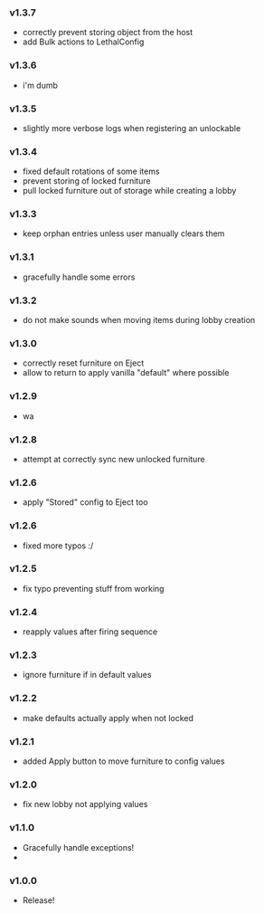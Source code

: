 ### v1.3.7
- correctly prevent storing object from the host
- add Bulk actions to LethalConfig

### v1.3.6
- i'm dumb

### v1.3.5
- slightly more verbose logs when registering an unlockable

### v1.3.4
- fixed default rotations of some items
- prevent storing of locked furniture
- pull locked furniture out of storage while creating a lobby

### v1.3.3
- keep orphan entries unless user manually clears them

### v1.3.1
- gracefully handle some errors

### v1.3.2
- do not make sounds when moving items during lobby creation

### v1.3.0
- correctly reset furniture on Eject
- allow to return to apply vanilla "default" where possible

### v1.2.9
- wa

### v1.2.8
- attempt at correctly sync new unlocked furniture

### v1.2.6
- apply "Stored" config to Eject too

### v1.2.6
- fixed more typos :/

### v1.2.5
- fix typo preventing stuff from working

### v1.2.4
- reapply values after firing sequence

### v1.2.3
- ignore furniture if in default values

### v1.2.2
- make defaults actually apply when not locked

### v1.2.1
- added Apply button to move furniture to config values

### v1.2.0
- fix new lobby not applying values

### v1.1.0
- Gracefully handle exceptions!
- 
### v1.0.0
- Release!
